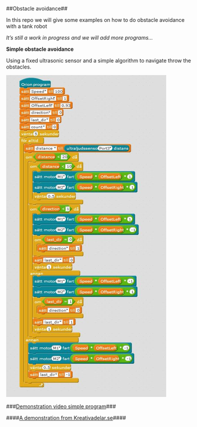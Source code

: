 ##Obstacle avoidance##

In this repo we will give some examples on how to do obstacle avoidance with a tank robot

*It’s still a work in progress and we will add more programs…*

**Simple obstacle avoidance**

Using a fixed ultrasonic sensor and a simple algorithm to navigate throw the obstacles. 
 
![TankBot](/Images/simple_program.JPG)

###[Demonstration video simple program](https://youtu.be/TD4SB8GpvO8)###

####[A demonstration from Kreativadelar.se](http://www.kreativadelar.se)####


